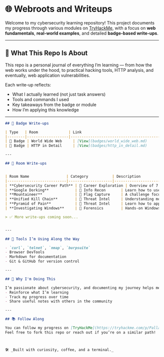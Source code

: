 ﻿# 🌐 Webroots and Writeups

Welcome to my cybersecurity learning repository! This project documents my progress through various modules on [TryHackMe](https://tryhackme.com), with a focus on **web fundamentals**, **real-world examples**, and detailed **badge-based write-ups**.

---

## 🧭 What This Repo Is About

This repo is a personal journal of everything I’m learning — from how the web works under the hood, to practical hacking tools, HTTP analysis, and eventually, web application vulnerabilities.

Each write-up reflects:
- What I actually learned (not just task answers)
- Tools and commands I used
- Key takeaways from the badge or module
- How I’m applying this knowledge

---
```markdown
## 📘 Badge Write-ups

| Type   | Room              | Link                                       |
|--------|-------------------|--------------------------------------------|
| 📘 Badge | World Wide Web     | [View](badges/world_wide_web.md)           |
| 📘 Badge | HTTP in Detail     | [View](badges/http_in_detail.md)           |

---

## 📝 Room Write-ups


| Room Name                 | Category           | Description                                               | Link                                            |
|---------------------------|--------------------|-----------------------------------------------------------|-------------------------------------------------|
| **Cybersecurity Career Path** | 🧭 Career Exploration | Overview of 7 core cybersecurity roles and key takeaways   | [View](rooms/cybersecurity_career_path.md)      |
| **Google Dorking**            | 🧠 Info Recon       | Learn how to use Google for reconnaissance and OSINT       | [View](rooms/google_dorking.md)                 |
| **Mountaineer**               | 🚩 Flag Capture     | A challenge focused on privilege escalation and enumeration | [View](flags/mountaineer.md)                    |
| **Unified Kill Chain**        | 🧠 Threat Intel     | Understanding modern attacker behavior and threat modeling | [View](rooms/unified_kill_chain.md)             |
| **Pyramid of Pain**           | 🧠 Threat Intel     | Learn how to apply the Pyramid of Pain model to disrupt attackers | [View](rooms/pyramid_of_pain.md)           |
| **Investigating Windows**     | 🧪 Forensics        | Hands-on Windows forensics and incident response skills    | [View](rooms/investigating_windows.md)          |

> ✅ More write-ups coming soon...


---

## 🔧 Tools I’m Using Along the Way

- `curl`, `telnet`, `nmap`, `burpsuite`
- Browser DevTools
- Markdown for documentation
- Git & GitHub for version control

---

## 🚀 Why I'm Doing This

I’m passionate about cybersecurity, and documenting my journey helps me:
- Reinforce what I’m learning
- Track my progress over time
- Share useful notes with others in the community

---

## 📚 Follow Along

You can follow my progress on [TryHackMe](https://tryhackme.com/p/PallaviKathait)  
Feel free to fork this repo or reach out if you’re on a similar path!



🛠️ _Built with curiosity, coffee, and a terminal._
